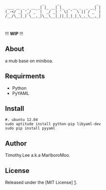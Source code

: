 ```
                 _      _                 _ 
 ___ __ _ _ __ _| |_ __| |_  _ __ _  _ __| |
(_-</ _| '_/ _` |  _/ _| ' \| '  \ || / _` |
/__/\__|_| \__,_|\__\__|_||_|_|_|_\_,_\__,_|

                                            
```

!!! **WIP** !!!

## About
a mub base on miniboa.

## Requirments
 - Python
 - PyYAML

## Install
```
#. ubuntu 12.04
sudo aptitude install python-pip libyaml-dev
sudo pip install pyyaml
```

## Author
Timothy.Lee a.k.a MarlboroMoo.

## License
Released under the [MIT License] [1].

  [1]: http://opensource.org/licenses/MIT   "MIT License"

